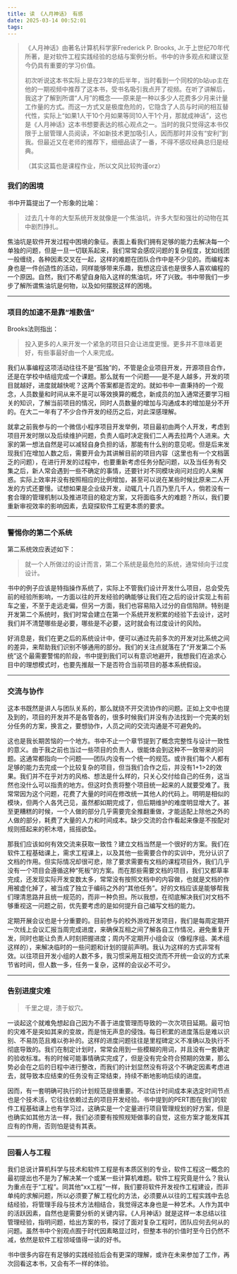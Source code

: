 ```yaml
---
title: 读 《人月神话》 有感
date: 2025-03-14 00:52:01
tags:
---
```


> 《人月神话》由著名计算机科学家Frederick P. Brooks, Jr.于上世纪70年代所著，是对软件工程实践经验的总结与案例分析。书中的许多观点和建议至今仍具有重要的学习价值。
>
> 初次听说这本书实际上是在23年的后半年，当时看到一个同校的b站up主在他的一期视频中推荐了这本书，受书名吸引我点开了视频。在听了讲解后，我这才了解到所谓“人月”的概念——原来是一种以多少人花费多少月来计量工作量的方式。而这一方式又是极度危险的，它隐含了人员与时间的相互替代性，实际上“如果1人干10个月如果等同10人干1个月，那就成神话”，这也是《人月神话》这本书想要表达的核心观点之一。当时的我只觉得这本书仅限于上层管理人员阅读，不如新技术更加吸引人，因而那时并没有“安利”到我。但最近又在老师的推荐下，细细品读了一番，不得不感叹经典总归是经典。
>
> （其实这篇也是课程作业，所以文风比较拘谨orz）

### 我们的困境

书中开篇提出了一个形象的比喻：

> 过去几十年的大型系统开发就像是一个焦油坑，许多大型和强壮的动物在其中剧烈挣扎。

​焦油坑是软件开发过程中困境的象征。表面上看我们拥有足够的能力去解决每一个单独的问题，但是一旦一切联系起来，我们常常会感叹问题的复杂程度，犹如线团一般缠绕，各种因素交叉在一起，这样的难题在团队合作中是不少见的。而编程本身也是一件创造性的活动，同样能够带来乐趣，我想这应该也是很多人喜欢编程的一个原因。自然，我们不希望自身陷入这样的焦油坑，坏了兴致。书中带我们一步步了解所谓焦油坑是何物，以及如何摆脱这样的困境。

---

### 项目的加速不是靠“堆数值”

Brooks法则指出：

> 投入更多的人来开发一个紧急的项目只会让进度更慢。更多并不意味着更好，有些事最好由一个人来完成。

我们从事编程这项活动往往不是“孤独”的，不管是企业项目开发，开源项目合作，还是在学校中结组完成一个课题。那么就有一个问题——是不是人越多，开发的项目就越好，进度就越快呢？这两个答案都是否定的。就如书中一直秉持的一个观念，人员数量和时间从来不是可以等效换算的概念，新成员的加入通常还要学习相关的知识，了解当前项目的情况，同时人员数量的增加与沟通成本的增加是分不开的。在大二一年有了不少合作开发的经历之后，对此深感理解。

就拿之前我参与的一个微信小程序项目开发举例，项目最初由两个人开发，考虑到项目开发时限以及后续维护问题，负责人临时决定我们二人再去拉两个人进来。大家的第一想法自然是可以减轻自身负担的话，那能有什么别的意见呢。但是后来发现我们在增加人数之后，需要开会为其讲解目前的项目内容（这里也有一个文档匮乏的问题），在进行开发的过程中，也要重新考虑任务分配问题，以及当任务有交集之后，新人常会遇到一些不确定的事情，还要针对不同模块询问对应的人来解惑。实际上效率并没有按照相应的比例增加，甚至可以说在某些时候比原来二人开发的方式还要慢。试想如果是企业级开发，动辄几十几百乃至几千人，倘若没有一套合理的管理机制以及推进项目的稳定方案，又将面临多大的难题？所以，我们要重新审视效率的影响因素，去窥探软件工程更本质的要求。

---

### 警惕你的第二个系统

第二系统效应表述如下：

> 就一个人所做过的设计而言，第二个系统是最危险的系统，通常倾向于过度设计。

​书中的例子应该是特指操作系统了，实际上不管我们设计开发什么项目，总会受先前的经验所影响，一方面以往的开发经验的确能够让我们在之后的设计实现上有前车之鉴，不至于走远走偏，但另一方面，我们也容易陷入过分的自信陷阱。特别是开发第二个系统时，我们时常会建立在第一个系统开发积累的经验下去设计，这时我们并不清楚哪些是必要，哪些是不必要，这时就会有过度设计的风险。

好消息是，我们在更之后的系统设计中，便可以通过先前多次的开发对比系统之间的差异，来帮助我们识别不够通用的部分。我们的关注点就落在了“开发第二个系统”这个最需要警惕的阶段，书中提到我们可以有意识地避开，我想我们在追求心目中的理想模式时，也要先推敲一下是否符合当前项目的基本系统假设。

---

### 交流与协作

​这本书既然是讲人与团队关系的，那么就绕不开交流协作的问题。正如上文中也提及到的，项目的开发并不是各管各的，很多时候我们并没有办法找到一个完美的划分任务的方案，换言之，要想协作，人员之间的交流沟通是不可避免的。

​这也是我长期苦恼的一个地方。书中不止一个章节提到了概念完整性与设计一致性的意义。由于我之前也当过一些项目的负责人，很能体会到这种不一致带来的问题。这通常都指向一个问题——团队内没有一个统一的规范。或许我们每个人都有足够的能力去完成一个比较复杂的项目，但当我们合作之后，并没有1+1>2的效果。我们并不在乎对方的风格、想法是什么样的，只关心交付给自己的任务，这当然也没什么可以指责的地方。但这时负责将整个项目统一起来的人就要受难了。我常常因为这个问题，花费了大量的时间在修改统一其他人的代码上。明明是相似的模块，但两个人各凭己见，虽然都如期完成了，但后期维护的难度明显增大了。甚至更糟糕的时候，一个人做的部分几乎需要完全推翻重做，才能适配上除他之外的人做的部分，耗费了大量的人力和时间成本。缺少交流的合作看起来像是不按配对规则搭起来的积木塔，摇摇欲坠。

那我们应该如何有效交流来获取一致性？建立文档当然是一个很好的方案。我们在软件工程基础课上，需求工程课上，以及其他一些需要合作的实训中，充分认识了文档的作用。但实际情况却很可悲，除了要求需要有文档的课程项目外，我们几乎没有一个项目会遵循这种“死板”的方案。而在那些需要文档的项目，我们又都草率完成，还发现实际开发变数太多，常常没有按照文档中的内容做，也就是文档的作用被虚化掉了，被当成了独立于编码之外的“其他任务”。好的文档应该是能够帮我们理清思路并且统一规范的，而非一种负担。所以我想，在彻底解决我们对文档不够重视这一问题之前，优先要考虑的是如何提升自己编写文档的能力。

定期开展会议也是十分重要的。目前参与的校外游戏开发项目，我们是每周定期开一次线上会议汇报当周完成进度，来确保互相之间了解各自工作情况，避免重复开发，同时也能让负责人时刻把握进度；周内不定期开小组会议（像程序组、美术组这样的），来解决临时的一些问题和计划的提前声明。我认为这样的方式非常有效。以往项目开发小组的人数不多，我习惯采用互相交流而不开统一会议的方式来节省时间，但人数一多，任务一复杂，这样的会议必不可少。

---

### 告别进度灾难

> 千里之堤，溃于蚁穴。

一谈起这个就难免想起自己因为不善于进度管理而导致的一次次项目延期。最可怕的灾难不是突如其来的变故，而是悄无声息的侵蚀。每日积累的进度落后是难以识别、不易防范且难以弥补的。这样的进度问题往往是里程碑定义不准确以及执行不彻底导致的。我们在制定计划时，常常会用到一些模糊的用词，并且没有一套确定的验收标准。有的时候可能事情确实完成了，但是没有完全符合预期的效果，那么势必会在之后的日程中进行整改，而我们的计划显然没有将这个不确定因素考虑进去，就导致本应结束的任务没有正常结束，持续不断地影响后续的进度。

因而，有一套明确可执行的计划规范是很重要。不过估计时间成本来选定时间节点也是个技术活，它往往依赖过去的项目开发经验。书中提到的PERT图在我们的软件工程基础课上也有学习过，这确实是一个定量进行项目管理规划的好方案，但是也确实如其他方法一样，我们必须要有按照规矩做事的自觉，这些方案才能发挥其应有的作用，否则怕是徒有其表。

---

### 回看人与工程

我们总说计算机科学与技术和软件工程是有本质区别的专业，软件工程这一概念的最初提出也不是为了解决某一个或某一些计算机难题。软件工程究竟是什么？我认为重点在于“工程”。同其他“xx工程”一样，我们要将软件开发视作工程建设，而非单纯的求解问题，所以必须要了解工程化的方法，必须要从以往的工程实践中去总结经验，将管理手段与技术方法相结合，我觉得这本身也是一种艺术。人作为其中的活跃因素，自然也是需要分析的关键内容。《人月神话》就是这样一本总结以往管理经验，指明问题，给出方案的书，探讨了面对复杂工程时，团队应何去何从的问题。虽然书中个别观点囿于时代因素略显过时，但整本书的价值时至今日仍然不减，依然是软件工程领域值得一读的好书。

书中很多内容在有足够的实践经验后会有更深的理解，或许在未来参加了工作，再次回看这本书，又会有不一样的体验。
